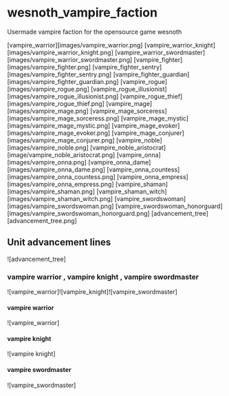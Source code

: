 # wesnoth_vampire_faction

Usermade vampire faction for the opensource game wesnoth

[vampire_warrior][images/vampire_warrior.png]
[vampire_warrior_knight][images/vampire_warrior_knight.png]
[vampire_warrior_swordmaster][images/vampire_warrior_swordmaster.png]
[vampire_fighter][images/vampire_fighter.png]
[vampire_fighter_sentry][images/vampire_fighter_sentry.png]
[vampire_fighter_guardian][images/vampire_fighter_guardian.png]
[vampire_rogue][images/vampire_rogue.png]
[vampire_rogue_illusionist][images/vampire_rogue_illusionist.png]
[vampire_rogue_thief][images/vampire_rogue_thief.png]
[vampire_mage][images/vampire_mage.png]
[vampire_mage_sorceress][images/vampire_mage_sorceress.png]
[vampire_mage_mystic][images/vampire_mage_mystic.png]
[vampire_mage_evoker][images/vampire_mage_evoker.png]
[vampire_mage_conjurer][images/vampire_mage_conjurer.png]
[vampire_noble][images/vampire_noble.png]
[vampire_noble_aristocrat][image/vampire_noble_aristocrat.png]
[vampire_onna][images/vampire_onna.png]
[vampire_onna_dame][images/vampire_onna_dame.png]
[vampire_onna_countess][images/vampire_onna_countess.png]
[vampire_onna_empress][images/vampire_onna_empress.png]
[vampire_shaman][images/vampire_shaman.png]
[vampire_shaman_witch][images/vampire_shaman_witch.png]
[vampire_swordswoman][images/vampire_swordswoman.png]
[vampire_swordswoman_honorguard][images/vampire_swordswoman_honorguard.png]
[advancement_tree][advancement_tree.png]


## Unit advancement lines

![advancement_tree]

### vampire warrior , vampire knight , vampire swordmaster
![vampire_warrior]![vampire_knight]![vampire_swordmaster]

#### vampire warrior
![vampire_warrior]

#### vampire knight
![vampire knight]

#### vampire swordmaster
![vampire_swordmaster]



